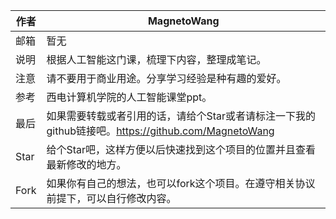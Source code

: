 | 作者 | MagnetoWang                                                  |
| ---- | ------------------------------------------------------------ |
| 邮箱 | 暂无                                                         |
| 说明 | 根据人工智能这门课，梳理下内容，整理成笔记。                 |
| 注意 | 请不要用于商业用途。分享学习经验是种有趣的爱好。             |
| 参考 | 西电计算机学院的人工智能课堂ppt。                            |
| 最后 | 如果需要转载或者引用的话，请给个Star或者请标注一下我的github链接吧。https://github.com/MagnetoWang |
| Star | 给个Star吧，这样方便以后快速找到这个项目的位置并且查看最新修改的地方。 |
| Fork | 如果你有自己的想法，也可以fork这个项目。在遵守相关协议前提下，可以自行修改内容。 |

